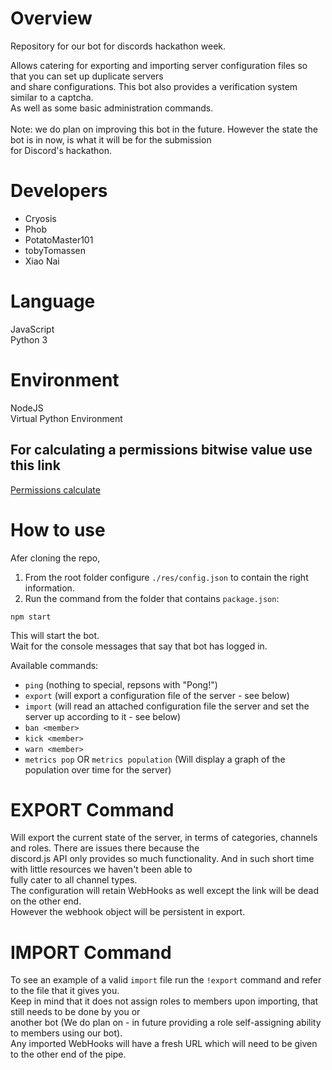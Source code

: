 # Overview  
Repository for our bot for discords hackathon week.  <br>

Allows catering for exporting and importing server configuration files so that you can set up duplicate servers  <br>
and share configurations. This bot also provides a verification system similar to a captcha.  <br>
As well as some basic administration commands. <br>
<br>
Note: we do plan on improving this bot in the future. However the state the bot is in now, is what it will be for the submission <br>
for Discord's hackathon.

# Developers  
- Cryosis  
- Phob  
- PotatoMaster101  
- tobyTomassen  
- Xiao Nai  

# Language  
JavaScript  <br>
Python 3  <br>

# Environment  
NodeJS  <br>
Virtual Python Environment  <br>

## For calculating a permissions bitwise value use this link  
[Permissions calculate](https://finitereality.github.io/permissions-calculator/?v=0)  <br>

# How to use
Afer cloning the repo,  <br>
1. From the root folder configure ``./res/config.json`` to contain the right information.  <br>
2. Run the command from the folder that contains ``package.json``:  <br>
```  
npm start  
```  
This will start the bot.  <br>
Wait for the console messages that say that bot has logged in.  <br>

Available commands:
- ``ping`` (nothing to special, repsons with "Pong!")  <br>
- ``export`` (will export a configuration file of the server - see below)  <br>
- ``import`` (will read an attached configuration file the server and set the server up according to it - see below)  <br>
- ``ban <member>``
- ``kick <member>``
- ``warn <member>``
- ``metrics pop`` OR ``metrics population`` (Will display a graph of the population over time for the server)

# EXPORT Command  
Will export the current state of the server, in terms of categories, channels and roles. There are issues there because the  <br>
discord.js API only provides so much functionality. And in such short time with little resources we haven't been able to  <br>
fully cater to all channel types.  <br>
The configuration will retain WebHooks as well except the link will be dead on the other end.  <br>
However the webhook object will be persistent in export.  <br>

# IMPORT Command  
To see an example of a valid ``import`` file run the ``!export`` command and refer to the file that it gives you.  <br>
Keep in mind that it does not assign roles to members upon importing, that still needs to be done by you or <br>
another bot (We do plan on - in future providing a role self-assigning ability to members using our bot).  <br>
Any imported WebHooks will have a fresh URL which will need to be given to the other end of the pipe.  <br>
